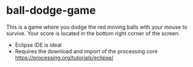 # ball-dodge-game
This is a game where you dodge the red moving balls with your mouse to survive. Your score is located in the bottom right corner of the screen.

- Eclipse IDE is ideal
- Requires the download and import of the processing core
  https://processing.org/tutorials/eclipse/
